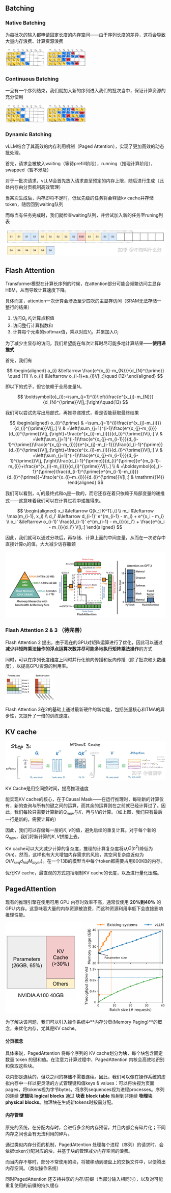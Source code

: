 ## Batching

### Native Batching

为每批次的输入都申请固定长度的内存空间——由于序列长度的差异，这将会导致大量内存浪费、计算资源浪费

<img src="post_content/LLM推理/cb_02_diagram-static-batching.png" alt="cb 02 diagram-static-batching" style="zoom: 25%;" />

### Continuous Batching

一旦有一个序列结束，我们就加入新的序列进入我们的批次当中，保证计算资源的充分使用

<img src="post_content/LLM推理/cb_03_diagram-continuous-batching.png" alt="cb 03 diagram-continuous-batching" style="zoom:25%;" />

### Dynamic Batching

vLLM结合了其高效的内存利用机制（Paged Attention），实现了更加高效的动态批处理。

首先，请求会被放入waiting（等待prefill阶段），running（推理计算阶段），swapped（暂不涉及）

对于一批次请求，vLLM会首先放入请求直至预定的内存上限，随后进行生成（此处内存由分页机制高效管理）

当某次生成后，内存即将不足时，低优先级的任务将会释放kv cache并存储token，随后回到waiting队列

而每当有任务完成时，我们就检查waiting队列，并尝试加入新的任务至runing列表

<img src="post_content/LLM推理/v2-01aa2f78f0376e11380d283322824e45_1440w.jpg" alt="img" style="zoom:67%;" />



## Flash Attention

Transformer模型在计算长序列的时候，在attention部分可能会频繁访问主显存HBM，从而导致计算速度下降。

具体而言，attention一次计算会涉及至少四次的主显存访问（SRAM无法存储一整行的结果）

1) 访问$Q_i, K_j$计算点积值 
2) 访问整行计算指数和 
3) 计算每个元素的softmax值，乘以对应$V_i$，并累加入$O_i$

为了减少主显存的访问，我们希望能在每次计算时尽可能多地计算结果——**使用递推式**

首先，我们有

$$
\begin{aligned}
a_{i} &\leftarrow \frac{e^{x_{i}-m_{N}}}{d_{N}^{\prime}} \quad (11) \\
o_{i} &\leftarrow o_{i-1}+a_{i}V[i,:]\quad (12)
\end{aligned}
$$

即以下的式子，但它依赖于全局变量N。

$$
\boldsymbol{o}_{i}:=\sum_{j=1}^{i}\left(\frac{e^{x_{j}-m_{N}}}{d_{N}^{\prime}}V[j,:]\right)\quad(13)
$$

我们可以尝试先写出局部式，再推导递推式，看是否能获取最终结果

$$
\begin{aligned}
o_{i}^{\prime} & =\sum_{j=1}^{i}\frac{e^{x_{j}-m_{i}}}{d_{i}^{\prime}}V[j,:] \\
 & =\left(\sum_{j=1}^{i-1}\frac{e^{x_{j}-m_{i}}}{d_{i}^{\prime}}V[j,:]\right)+\frac{e^{x_{i}-m_{i}}}{d_{i}^{\prime}}V[i,:] \\
 & =\left(\sum_{j=1}^{i-1}\frac{e^{x_{j}-m_{i-1}}}{d_{i-1}^{\prime}}\frac{e^{x_{j}-m_{i}}}{e^{x_{j}-m_{i-1}}}\frac{d_{i-1}^{\prime}}{d_{i}^{\prime}}V[j,:]\right)+\frac{e^{x_{i}-m_{i}}}{d_{i}^{\prime}}V[i,:] \\
 & =\left(\sum_{j=1}^{i-1}\frac{e^{x_{j}-m_{i-1}}}{d_{i-1}^{\prime}}V[j,.]\right)\frac{d_{i-1}^{\prime}}{d_{i}^{\prime}}e^{m_{i-1}-m_{i}}+\frac{e^{x_{i}-m_{i}}}{d_{i}^{\prime}}V[i,.] \\
 & =\boldsymbol{o}_{i-1}^{\prime}\frac{d_{i-1}^{\prime}e^{m_{i-1}-m_{i}}}{d_{i}^{\prime}}+\frac{e^{x_{i}-m_{i}}}{d_{i}^{\prime}}V[i,:] & \mathrm{(14)}
\end{aligned}
$$

我们可以看到，$o^{\prime}_i$的最终式和$o_i$是一致的，而它还存在着只依赖于局部变量的递推式——这意味着我们可以在计算过程中递推得来。

$$
\begin{aligned}
x_i &\leftarrow Q[k,:] K^T[:,i] \\
m_i &\leftarrow \max(m_{i-1}, x_i) \\
d_i' &\leftarrow d_{i-1}' e^{m_{i-1} - m_i} + e^{x_i - m_i} \\
o_i' &\leftarrow o_{i-1}' \frac{d_{i-1}' e^{m_{i-1} - m_i}}{d_i'} + \frac{e^{x_i - m_i}}{d_i'} V[i,:]
\end{aligned}
$$

因此，我们就可以通过分块后，再存储、计算上面的中间变量，从而在一次访存中直接计算$o_i$的值，大大减少访存瓶颈

<img src="post_content/推理加速/1i4tDdwgvGtXuTIyJpFUn8A.png" alt="img" style="zoom: 67%;" />

### Flash Attention 2 & 3 （待完善）

Flash Attention 2 提出，由于现在的GPU对矩阵运算进行了优化，因此可以通过**减少非矩阵乘法操作的浮点运算次数并尽可能多地执行矩阵乘法操作**的方式

同时，可以在序列长度维度上同时并行化前向传播和反向传播（除了批次和头数维度），以提高GPU资源的利用率。

<img src="post_content/推理加速/3cc36db2e1eb4f8aa37f78b7da461def.png" alt="img" style="zoom: 15%;" />

Flash Attention 3在2的基础上通过最新硬件的新功能，包括张量核心和TMA的异步性，又提升了一倍的训练速度。



## KV cache

![img](post_content/推理加速/v2-29420723618e20a24dc3b6c329c570c8_1440w.jpg)

KV Cache是用空间换时间，提高推理速度

能实现KV cache的核心，在于Causal Mask——在运行推理时，每轮新的计算仅有，新的查询与所有的键之间的运算，而其余的运算则在之前就已经计算过了。因此，我们每轮只需要计算新的$Q_{new}$与$K$，再与$V$的计算。（如上图，我们只有最后一行是新的，需要计算的）

因此，我们可以存储每一层的$K, V$的值，避免后续的重复计算。对于每个新的$Q_{new}$，我们将新计算的$K, V$拼接上去。

KV cache可以大大减少计算的复杂度，推理的计算复杂度将从$O(n^2)$降低为$O(n)$。然而，这样也有大大增加内存需求的风险，其空间复杂度近似为$O(N_{seq}d_{hid}M_{layer})$。在一个13B的模型当中每个token都需要占用800KB的内存。

优化KV cache，最直观的方式包括限制KV cache的长度，以及进行量化压缩。



## PagedAttention

现有的推理引擎在使用可用 GPU 内存时效率不高，通常仅使用 **20%到40%** 的GPU 内存。这意味着大量的内存资源被浪费，而这种资源利用率低下会直接影响推理性能。

<img src="post_content/推理加速/image-20250417210903143.png" alt="image-20250417210903143" style="zoom: 75%;" />

为了解决该问题，我们可以引入操作系统中**内存分页(Memory Paging)**的概念，来优化内存，尤其是KV cache。

#### 分页概念

具体来说，PagedAttention 将每个序列的 KV cache划分为**块**，每个块包含固定数量 token 的键和值。在注意力计算过程中，PagedAttention 内核会高效地识别和获取这些块。

块内部是连续的，但块之间的存储不需要连续。因此，我们可以像在操作系统的虚拟内存中一样以更灵活的方式管理键和值keys & values：可以将块视为页面pages，将tokens视为字节bytes，将序列sequences视为进程processes。序列的连续 **逻辑块 logical blocks** 通过 **块表** **block table** 映射到非连续 **物理块** **physical blocks**。物理块在生成新tokens时按需分配。

#### 内存管理

原先的系统，在分配内存时，会进行多余的内存预留，并且内部会有碎片化；不同内存之间也会有无法利用的碎片。

通过类似内存分页的机制，PagedAttention 处理每个进程（序列）的请求时，会依据token分配对应的块，并基于块的管理减少内存空间的浪费。

而当内存不够时，部分不常使用的块，将被移动到硬盘上的交换文件中，以便腾出内存空间。（类似操作系统）

同时PagedAttention 还支持共享的内存/前缀（当部分输入相同时），以及对可能重复使用的前缀的持久缓存



#### 